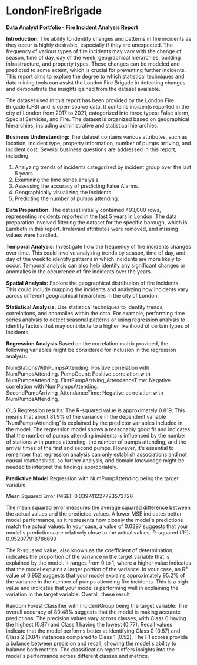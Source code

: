 # LondonFireBrigade
**Data Analyst Portfolio - Fire Incident Analysis Report**

**Introduction:**
The ability to identify changes and patterns in fire incidents as they occur is highly desirable, especially if they are unexpected. The frequency of various types of fire incidents may vary with the change of season, time of day, day of the week, geographical hierarchies, building infrastructure, and property types. These changes can be modeled and predicted to some extent, which is crucial for preventing further incidents. This report aims to explore the degree to which statistical techniques and data mining tools can assist the London Fire Brigade in detecting changes and demonstrate the insights gained from the dataset available.

The dataset used in this report has been provided by the London Fire Brigade (LFB) and is open-source data. It contains incidents reported in the city of London from 2017 to 2021, categorized into three types: False alarm, Special Services, and Fire. The dataset is organized based on geographical hierarchies, including administrative and statistical hierarchies.

**Business Understanding:**
The dataset contains various attributes, such as location, incident type, property information, number of pumps arriving, and incident cost. Several business questions are addressed in this report, including:

1. Analyzing trends of incidents categorized by incident group over the last 5 years.
2. Examining the time series analysis. 
3. Assessing the accuracy of predicting False Alarms.
4. Geographically visualizing the incidents.
5. Predicting the number of pumps attending.


**Data Preparation:**
The dataset initially contained 493,000 rows, representing incidents reported in the last 5 years in London. The data preparation involved filtering the dataset for the specific borough, which is Lambeth in this report.  Irrelevant attributes were removed, and missing values were handled.

**Temporal Analysis:** Investigate how the frequency of fire incidents changes over time. This could involve analyzing trends by season, time of day, and day of the week to identify patterns in which incidents are more likely to occur. Temporal analysis can also help identify any significant changes or anomalies in the occurrence of fire incidents over the years.

**Spatial Analysis:** Explore the geographical distribution of fire incidents. This could include mapping the incidents and analyzing how incidents vary across different geographical hierarchies in the city of London. 

**Statistical Analysis:** Use statistical techniques to identify trends, correlations, and anomalies within the data. For example, performing time series analysis to detect seasonal patterns or using regression analysis to identify factors that may contribute to a higher likelihood of certain types of incidents.

**Regression Analysis**
Based on the correlation matrix provided, the following variables might be considered for inclusion in the regression analysis:

NumStationsWithPumpsAttending: Positive correlation with NumPumpsAttending.
PumpCount: Positive correlation with NumPumpsAttending.
FirstPumpArriving_AttendanceTime: Negative correlation with NumPumpsAttending.
SecondPumpArriving_AttendanceTime: Negative correlation with NumPumpsAttending.

OLS Regression results:
The R-squared value is approximately 0.819. This means that about 81.9% of the variance in the dependent variable 'NumPumpsAttending' is explained by the predictor variables included in the model. The regression model shows a reasonably good fit and indicates that the number of pumps attending incidents is influenced by the number of stations with pumps attending, the number of pumps attending, and the arrival times of the first and second pumps. However, it's essential to remember that regression analysis can only establish associations and not causal relationships, so further analysis, and domain knowledge might be needed to interpret the findings appropriately.

**Predictive Model**
Regression with NumPumpAttending being the target variable:

Mean Squared Error (MSE): 0.039741227723573726

The mean squared error measures the average squared difference between the actual values and the predicted values. A lower MSE indicates better model performance, as it represents how closely the model's predictions match the actual values. In your case, a value of 0.0397 suggests that your model's predictions are relatively close to the actual values.
R-squared (R²): 0.952077918786699

The R-squared value, also known as the coefficient of determination, indicates the proportion of the variance in the target variable that is explained by the model. It ranges from 0 to 1, where a higher value indicates that the model explains a larger portion of the variance. In your case, an R² value of 0.952 suggests that your model explains approximately 95.2% of the variance in the number of pumps attending fire incidents. This is a high value and indicates that your model is performing well in explaining the variation in the target variable.
Overall, these result

Random Forest Classifier with IncidentGroup being the target variable:
The overall accuracy of 80.48% suggests that the model is making accurate predictions.
The precision values vary across classes, with Class 0 having the highest (0.87) and Class 1 having the lowest (0.77).
Recall values indicate that the model performs better at identifying Class 0 (0.87) and Class 2 (0.84) instances compared to Class 1 (0.52).
The F1 scores provide a balance between precision and recall, showing the model's ability to balance both metrics.
The classification report offers insights into the model's performance across different classes and metrics.



